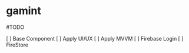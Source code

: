 # gamint


#TODO 

[ ] Base Component
[ ] Apply UI/UX
[ ] Apply MVVM
[ ] Firebase Login
[ ] FireStore


